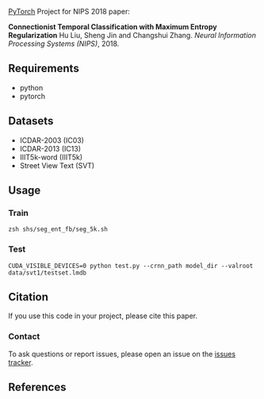 [PyTorch](http://pytorch.org/) Project for NIPS 2018 paper: 

**Connectionist Temporal Classification with Maximum Entropy Regularization**
Hu Liu, Sheng Jin and Changshui Zhang. *Neural Information Processing Systems (NIPS)*, 2018. 


## Requirements
* python
* pytorch


## Datasets
* ICDAR-2003 (IC03)
* ICDAR-2013 (IC13)
* IIIT5k-word (IIIT5k) 
* Street View Text (SVT)

## Usage
### Train
`zsh shs/seg_ent_fb/seg_5k.sh`
### Test
`CUDA_VISIBLE_DEVICES=0 python test.py --crnn_path model_dir --valroot data/svt1/testset.lmdb`

## Citation
If you use this code in your project, please cite this paper.

### Contact
To ask questions or report issues, please open an issue on the [issues tracker](https://github.com/liuhu-bigeye/enctc.crnn/issues).

## References
